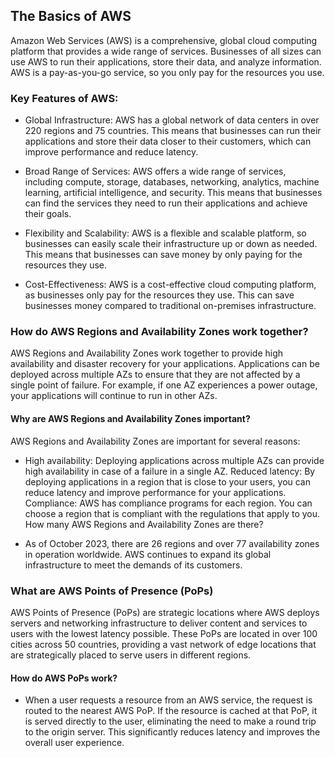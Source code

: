 ## The Basics of AWS

Amazon Web Services (AWS) is a comprehensive, global cloud computing platform that provides a wide range of services. Businesses of all sizes can use AWS to run their applications, store their data, and analyze information. AWS is a pay-as-you-go service, so you only pay for the resources you use.

### Key Features of AWS: 

 * Global Infrastructure: AWS has a global network of data centers in over 220 regions and 75 countries. This means that businesses can run their applications and store their data closer to their customers, which can improve performance and reduce latency. 

* Broad Range of Services: AWS offers a wide range of services, including compute, storage, databases, networking, analytics, machine learning, artificial intelligence, and security. This means that businesses can find the services they need to run their applications and achieve their goals. 

* Flexibility and Scalability: AWS is a flexible and scalable platform, so businesses can easily scale their infrastructure up or down as needed. This means that businesses can save money by only paying for the resources they use.

* Cost-Effectiveness: AWS is a cost-effective cloud computing platform, as businesses only pay for the resources they use. This can save businesses money compared to traditional on-premises infrastructure.

### How do AWS Regions and Availability Zones work together?

AWS Regions and Availability Zones work together to provide high availability and disaster recovery for your applications. Applications can be deployed across multiple AZs to ensure that they are not affected by a single point of failure. For example, if one AZ experiences a power outage, your applications will continue to run in other AZs.

#### Why are AWS Regions and Availability Zones important?

AWS Regions and Availability Zones are important for several reasons:

  * High availability: Deploying applications across multiple AZs can provide high availability in case of a failure in a single AZ.
Reduced latency: By deploying applications in a region that is close to your users, you can reduce latency and improve performance for your applications.
Compliance: AWS has compliance programs for each region. You can choose a region that is compliant with the regulations that apply to you.
How many AWS Regions and Availability Zones are there?

* As of October 2023, there are 26 regions and over 77 availability zones in operation worldwide. AWS continues to expand its global infrastructure to meet the demands of its customers.

### What are AWS Points of Presence (PoPs)


AWS Points of Presence (PoPs) are strategic locations where AWS deploys servers and networking infrastructure to deliver content and services to users with the lowest latency possible. These PoPs are located in over 100 cities across 50 countries, providing a vast network of edge locations that are strategically placed to serve users in different regions.

#### How do AWS PoPs work?

* When a user requests a resource from an AWS service, the request is routed to the nearest AWS PoP. If the resource is cached at that PoP, it is served directly to the user, eliminating the need to make a round trip to the origin server. This significantly reduces latency and improves the overall user experience.
